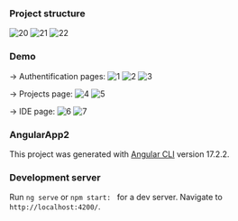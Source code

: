 ### Project structure
![20](https://github.com/user-attachments/assets/a5142304-4bea-49a8-bd8c-8296e2ab5209)
![21](https://github.com/user-attachments/assets/922dbf14-b808-40ed-a9cd-5e1ecca0db9a)
![22](https://github.com/user-attachments/assets/d8e14e78-aad6-4125-afd8-e14591c5d26e)

### Demo
-> Authentification pages:
![1](https://github.com/user-attachments/assets/05f2141a-4fee-415a-9448-dfcd1aec931e)
![2](https://github.com/user-attachments/assets/a429aeb3-88ef-42b6-83e4-422d35b15b73)
![3](https://github.com/user-attachments/assets/300dff8a-e1c3-4967-ad27-cf07b85b07d6)

-> Projects page:
![4](https://github.com/user-attachments/assets/f8b3e72e-d3f7-4196-84b9-135c05259ad7)
![5](https://github.com/user-attachments/assets/9042f1de-1976-43fd-8adb-543f7affc359)

-> IDE page:
![6](https://github.com/user-attachments/assets/bdc67fa7-895d-4c85-8659-c45f13ef22ef)
![7](https://github.com/user-attachments/assets/b3481415-eb89-4d81-b067-de2cd80d4fe5)



### AngularApp2

This project was generated with [Angular CLI](https://github.com/angular/angular-cli) version 17.2.2.

### Development server

Run `ng serve` or `npm start: ` for a dev server. Navigate to `http://localhost:4200/`.

